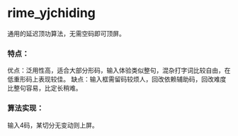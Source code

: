 # rime_yjchiding
通用的延迟顶功算法，无需空码即可顶屏。
### 特点：
优点：泛用性高，适合大部分形码，输入体验类似整句，混杂打字词比较自由，在低重形码上表现较佳。
缺点：输入框需留码较烦人，回改依赖辅助码，回改难度比整句容易，比定长稍难。
### 算法实现：
输入4码，某切分无变动则上屏。
